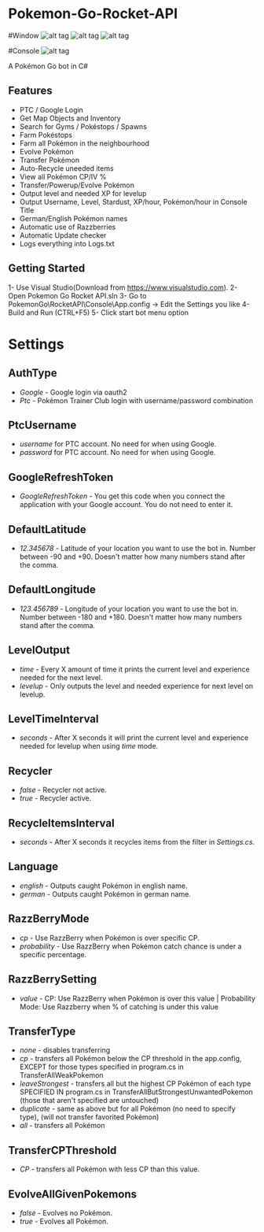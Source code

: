 # Pokemon-Go-Rocket-API

#Window
![alt tag](https://github.com/DetectiveSquirrel/Pokemon-Go-Rocket-API/blob/master/MainWindow.png)
![alt tag](https://github.com/DetectiveSquirrel/Pokemon-Go-Rocket-API/blob/master/MainPokeUi.png)
![alt tag](https://github.com/DetectiveSquirrel/Pokemon-Go-Rocket-API/blob/master/MainSettings2.png)

#Console
![alt tag](https://github.com/DetectiveSquirrel/Pokemon-Go-Rocket-API/blob/master/screenshot.png)


A Pokémon Go bot in C#

## Features
* PTC / Google Login
* Get Map Objects and Inventory
* Search for Gyms / Pokéstops / Spawns
* Farm Pokéstops
* Farm all Pokémon in the neighbourhood
* Evolve Pokémon
* Transfer Pokémon
* Auto-Recycle uneeded items
* View all Pokémon CP/IV %
* Transfer/Powerup/Evolve Pokémon
* Output level and needed XP for levelup
* Output Username, Level, Stardust, XP/hour, Pokémon/hour in Console Title
* German/English Pokémon names
* Automatic use of Razzberries
* Automatic Update checker
* Logs everything into Logs.txt

## Getting Started
1- Use Visual Studio(Download from https://www.visualstudio.com).
2- Open Pokemon Go Rocket API.sln
3- Go to PokemonGo\RocketAPI\Console\App.config -> Edit the Settings you like
4- Build and Run (CTRL+F5)
5- Click start bot menu option

# Settings
## AuthType
* *Google* - Google login via oauth2
* *Ptc* - Pokémon Trainer Club login with username/password combination

## PtcUsername
* *username* for PTC account. No need for when using Google.
* *password* for PTC account. No need for when using Google.

## GoogleRefreshToken
* *GoogleRefreshToken* - You get this code when you connect the application with your Google account. You do not need to enter it.

## DefaultLatitude
* *12.345678* - Latitude of your location you want to use the bot in. Number between -90 and +90. Doesn't matter how many numbers stand after the comma.

## DefaultLongitude
* *123.456789* - Longitude of your location you want to use the bot in. Number between -180 and +180. Doesn't matter how many numbers stand after the comma.

## LevelOutput
* *time* - Every X amount of time it prints the current level and experience needed for the next level.
* *levelup* - Only outputs the level and needed experience for next level on levelup.

## LevelTimeInterval
* *seconds* - After X seconds it will print the current level and experience needed for levelup when using *time* mode.

## Recycler
* *false* - Recycler not active.
* *true* - Recycler active.

## RecycleItemsInterval
* *seconds* - After X seconds it recycles items from the filter in *Settings.cs*.

## Language
* *english* - Outputs caught Pokémon in english name.
* *german*  - Outputs caught Pokémon in german name.

## RazzBerryMode
* *cp* - Use RazzBerry when Pokémon is over specific CP.
* *probability* - Use RazzBerry when Pokémon catch chance is under a specific percentage.

## RazzBerrySetting
* *value* - CP: Use RazzBerry when Pokémon is over this value | Probability Mode: Use Razzberry when % of catching is under this value

## TransferType
* *none* - disables transferring
* *cp* - transfers all Pokémon below the CP threshold in the app.config, EXCEPT for those types specified in program.cs in TransferAllWeakPokemon
* *leaveStrongest* - transfers all but the highest CP Pokémon of each type SPECIFIED IN program.cs in TransferAllButStrongestUnwantedPokemon (those that aren't specified are untouched)
* *duplicate* - same as above but for all Pokémon (no need to specify type), (will not transfer favorited Pokémon)
* *all* - transfers all Pokémon

## TransferCPThreshold
* *CP* - transfers all Pokémon with less CP than this value.

## EvolveAllGivenPokemons
* *false* - Evolves no Pokémon.
* *true* - Evolves all Pokémon.
